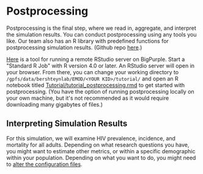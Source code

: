 # Postprocessing 

Postprocessing is the final step, where we read in, aggregate, and interpret the simulation results. You can conduct postprocessing using any tools you like. Our team also has an R library with predefined functions for postprocessing simulation results. (Github repo [here](https://github.com/BershteynLab/EMODAnalyzeR/tree/main).)

[Here](https://rstudio.hpc.nyumc.org/) is a tool for running a remote RStudio server on BigPurple. Start a "Standard R Job" with R version 4.0 or later. An RStudio server will open in your browser. From there, you can change your working directory to `/gpfs/data/bershteynlab/EMOD/<YOUR KID>/tutorial/` and open an R notebook titled [Tutorial/tutorial_postprocessing.rmd](Tutorial/tutorial_postprocessing.rmd) to get started with postprocessing. (You have the option of running postprocessing locally on your own machine, but it's not recommended as it would require downloading many gigabytes of files.)

## Interpreting Simulation Results

For this simulation, we will examine HIV prevalence, incidence, and mortality for all adults. Depending on what research questions you have, you might want to estimate other metrics, or within a specific demographic within your population. Depending on what you want to do, you might need to [alter the configuration files](tutorial_code_components.md).
